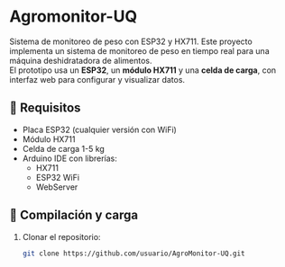 # Agromonitor-UQ
Sistema de monitoreo de peso con ESP32 y HX711.
Este proyecto implementa un sistema de monitoreo de peso en tiempo real para una máquina deshidratadora de alimentos.  
El prototipo usa un **ESP32**, un **módulo HX711** y una **celda de carga**, con interfaz web para configurar y visualizar datos.

## 🚀 Requisitos
- Placa ESP32 (cualquier versión con WiFi)
- Módulo HX711
- Celda de carga 1-5 kg
- Arduino IDE con librerías:
  - HX711
  - ESP32 WiFi
  - WebServer

## 🔧 Compilación y carga
1. Clonar el repositorio:
   ```bash
   git clone https://github.com/usuario/AgroMonitor-UQ.git
